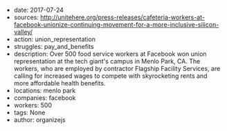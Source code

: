 - date: 2017-07-24
- sources: http://unitehere.org/press-releases/cafeteria-workers-at-facebook-unionize-continuing-movement-for-a-more-inclusive-silicon-valley/
- action: union_representation
- struggles: pay_and_benefits
- description: Over 500 food service workers at Facebook won union representation at the tech giant's campus in Menlo Park, CA. The workers, who are employed by contractor Flagship Facility Services, are calling for increased wages to compete with skyrocketing rents and more affordable health benefits.
- locations: menlo park
- companies: facebook
- workers: 500
- tags: None
- author: organizejs
